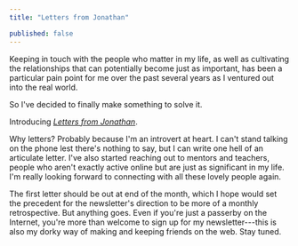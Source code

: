 ```yaml
---
title: "Letters from Jonathan"

published: false
---
```


Keeping in touch with the people who matter in my life, as well as cultivating the relationships that can potentially become just as important, has been a particular pain point for me over the past several years as I ventured out into the real world.

So I've decided to finally make something to solve it.

Introducing [*Letters from Jonathan*](/personal/).

Why letters? Probably because I'm an introvert at heart. I can't stand talking on the phone lest there's nothing to say, but I can write one hell of an articulate letter. I've also started reaching out to mentors and teachers, people who aren't exactly active online but are just as significant in my life. I'm really looking forward to connecting with all these lovely people again.

The first letter should be out at end of the month, which I hope would set the precedent for the newsletter's direction to be more of a monthly retrospective. But anything goes. Even if you're just a passerby on the Internet, you're more than welcome to sign up for my newsletter---this is also my dorky way of making and keeping friends on the web. Stay tuned.
